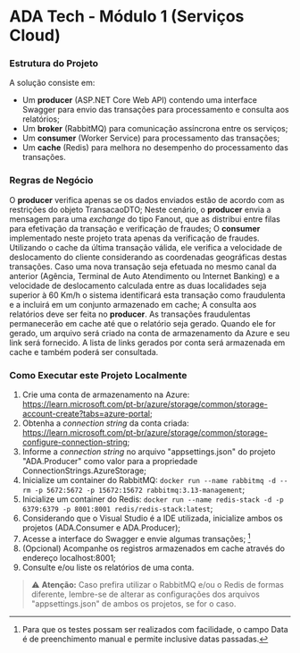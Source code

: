 # ADA Tech - Módulo 1 (Serviços Cloud)

### Estrutura do Projeto
A solução consiste em:
- Um **producer** (ASP.NET Core Web API) contendo uma interface Swagger para envio das transações para processamento e consulta aos relatórios;
- Um **broker** (RabbitMQ) para comunicação assíncrona entre os serviços;
- Um **consumer** (Worker Service) para processamento das transações;
- Um **cache** (Redis) para melhora no desempenho do processamento das transações.

### Regras de Negócio
O **producer** verifica apenas se os dados enviados estão de acordo com as restrições do objeto TransacaoDTO;
Neste cenário, o **producer** envia a mensagem para uma *exchange* do tipo Fanout, que as distribui entre filas para efetivação da transação e verificação de fraudes;
O **consumer** implementado neste projeto trata apenas da verificação de fraudes. Utilizando o cache da última transação válida, ele verifica a velocidade de deslocamento do cliente considerando as coordenadas geográficas destas transações.
Caso uma nova transação seja efetuada no mesmo canal da anterior (Agência, Terminal de Auto Atendimento ou Internet Banking) e a velocidade de deslocamento calculada entre as duas localidades seja superior à 60 Km/h o sistema identificará esta transação como fraudulenta e a incluirá em um conjunto armazenado em cache;
A consulta aos relatórios deve ser feita no **producer**. As transações fraudulentas permanecerão em cache até que o relatório seja gerado. Quando ele for gerado, um arquivo será criado na conta de armazenamento da Azure e seu link será fornecido. A lista de links gerados por conta será armazenada em cache e também poderá ser consultada.

### Como Executar este Projeto Localmente

1. Crie uma conta de armazenamento na Azure: https://learn.microsoft.com/pt-br/azure/storage/common/storage-account-create?tabs=azure-portal;
2. Obtenha a *connection string* da conta criada: https://learn.microsoft.com/pt-br/azure/storage/common/storage-configure-connection-string;
3. Informe a *connection string* no arquivo "appsettings.json" do projeto "ADA.Producer" como valor para a propriedade ConnectionStrings.AzureStorage;
4. Inicialize um container do RabbitMQ: ` docker run --name rabbitmq -d --rm -p 5672:5672 -p 15672:15672 rabbitmq:3.13-management `;
5. Inicialize um container do Redis: ` docker run --name redis-stack -d -p 6379:6379 -p 8001:8001 redis/redis-stack:latest `;
6. Considerando que o Visual Studio é a IDE utilizada, inicialize ambos os projetos (ADA.Consumer e ADA.Producer);
7. Acesse a interface do Swagger e envie algumas transações; [^1]
8. (Opcional) Acompanhe os registros armazenados em cache através do endereço localhost:8001;
9. Consulte e/ou liste os relatórios de uma conta.

> :warning: **Atenção:** Caso prefira utilizar o RabbitMQ e/ou o Redis de formas diferente, lembre-se de alterar as configurações dos arquivos "appsettings.json" de ambos os projetos, se for o caso.

[^1]: Para que os testes possam ser realizados com facilidade, o campo Data é de preenchimento manual e permite inclusive datas passadas.